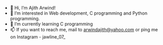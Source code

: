 - 👋 Hi, I’m Ajith Arwind!
- 👀 I’m interested in Web development, C programming and Python programming.
- 🌱 I’m currently learning C programming
- 📫 If you want to reach me, mail to arwindajith@yahoo.com or ping me on Instagram - jawline_07_

<!---
jawline07/jawline07 is a ✨ special ✨ repository because its `README.md` (this file) appears on your GitHub profile.
You can click the Preview link to take a look at your changes.
--->
